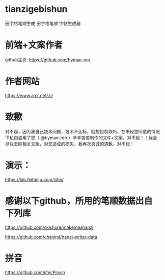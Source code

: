 # tianzigebishun
田字格笔顺生成
田字格笔顺 字帖生成器


# 前端+文案作者

github主页: https://github.com/hyman-ren

# 作者网站
https://www.an2.net/zi/


# 致歉
对不起，因为我自己技术问题，技术不达标，就想投机取巧，在未经您同意的情况下私自盗用了您（ @hyman-ren ）辛辛苦苦制作的文件+文案，对不起！！我会尽快去除相关文案，对您造成的损失，我再次真诚的道歉。对不起！

# 演示：
https://lab.feifanju.com/zitie/






# 感谢以下github，所用的笔顺数据出自下列库

https://github.com/skishore/makemeahanzi

https://github.com/chanind/hanzi-writer-data

# 拼音

https://github.com/jifei/Pinyin


